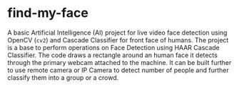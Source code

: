 # find-my-face
A basic Artificial Intelligence (AI) project for live video face detection using OpenCV (`cv2`) and Cascade Classifier for front face of humans.
The project is a base to perform operations on Face Detection using HAAR Cascade Classifier. The code draws a rectangle around an human face it detects through the primary webcam attached to the machine. It can be built further to use remote camera or IP Camera to detect number of people and further classify them into a group or a crowd.
